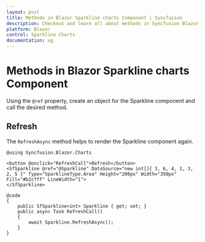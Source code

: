 ```yaml
---
layout: post
title: Methods in Blazor Sparkline charts Component | Syncfusion
description: Checkout and learn all about methods in Syncfusion Blazor Sparkline charts component and much more details.
platform: Blazor
control: Sparkline Charts
documentation: ug
---
```


# Methods in Blazor Sparkline charts Component

Using the `@ref` property, create an object for the Sparkline component and call the desired method.

## Refresh

The `RefreshAsync` method helps to render the Sparkline component again.

```cshtml
@using Syncfusion.Blazor.Charts

<button @onclick="RefreshCall">Refresh</button>
<SfSparkline @ref="@Sparkline" DataSource="new int[]{ 3, 6, 4, 1, 3, 2, 5 }" Type="SparklineType.Area" Height="200px" Width="350px" Fill="#b2cfff" LineWidth="1">
</SfSparkline>

@code
{
    public SfSparkline<int> Sparkline { get; set; }
    public async Task RefreshCall()
    {
        await Sparkline.RefreshAsync();
    }
}
```